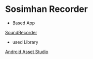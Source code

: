 # Sosimhan Recorder





- Based App
 
[SoundRecorder](https://github.com/dkim0419/SoundRecorder)

- used Library

[Android Asset Studio](https://github.com/romannurik/AndroidAssetStudio)
